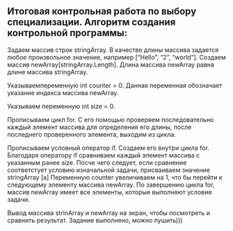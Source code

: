 ## Итоговая контрольная работа по выбору специализации. Алгоритм создания контрольной программы: ##

Задаем массив строк stringArray. В качестве длины массива задается любое произвольное значение, например [“Hello”, “2”, “world”].
Создаем массив newArray[stringArray.Length]. Длина массива newArray равна длине массива stringArray.

Указываемпеременную int counter = 0. Данная переменная обозначает указание индекса массива newArray.

Указываем переменную int size = 0.

Прописываем цикл for. С его помощью проверяем последовательно каждый элемент массива для определения его длины, после последнего проверенного элемента, выходим из цикла.

Прописываем условный оператор if. Создаем его внутри цикла for. Благодаря оператору if сравниваем каждый элемент массива с указанным ранее size. Посче чего следует, если сравнение соответстует условию изначальной задачи, присваиваем значение stringArray [a] Переменную counter увеличиваем на 1, что бы перейти к следующему элементу массива newArray. По завершению цикла for, массив newArray имеет все элементы, которые выполняют условия задачи.

Вывод массива strinArray и newArray на экран, чтобы посмотреть и сравнить результат. Задание выполнено, можно пушить)))